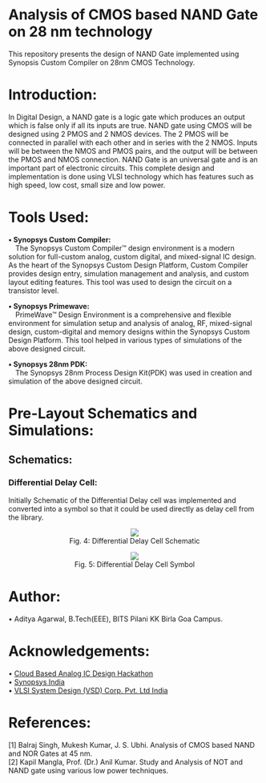 # Analysis of CMOS based NAND Gate on 28 nm technology

This repository presents the design of NAND Gate implemented using Synopsis Custom Compiler on 28nm CMOS Technology.

# Introduction:
In Digital Design, a NAND gate is a logic gate which produces an output which is false only if all its inputs are true. NAND gate using CMOS will be designed using 2 PMOS and 2 NMOS devices. The 2 PMOS will be connected in parallel with each other and in series with the 2 NMOS. Inputs will be between the NMOS and PMOS pairs, and the output will be between the PMOS and NMOS connection. NAND Gate is an universal gate and is an important part of electronic circuits. This complete design and implementation is done using VLSI technology which has features such as high speed, low cost, small size and low power.

# Tools Used:

<b>• Synopsys Custom Compiler:</b></br>
&emsp;The Synopsys Custom Compiler™ design environment is a modern solution for full-custom analog, custom digital, and mixed-signal IC design. As the heart of the Synopsys Custom Design Platform, Custom Compiler provides design entry, simulation management and analysis, and custom layout editing features. This tool was used to design the circuit on a transistor level.

<b>• Synopsys Primewave:</b></br>
&emsp;PrimeWave™ Design Environment is a comprehensive and flexible environment for simulation setup and analysis of analog, RF, mixed-signal design, custom-digital and memory designs within the Synopsys Custom Design Platform. This tool helped in various types of simulations of the above designed circuit.

<b>• Synopsys 28nm PDK:</b></br>
&emsp;The Synopsys 28nm Process Design Kit(PDK) was used in creation and simulation of the above designed circuit.

# Pre-Layout Schematics and Simulations:

## Schematics:

### Differential Delay Cell:
Initially Schematic of the Differential Delay cell was implemented and converted into a symbol so that it could be used directly as delay cell from the library.
<p align="center">
  <img src=![image](https://user-images.githubusercontent.com/76390138/155895413-cf45866c-db03-425c-864e-ffe9f65f342e.png)></br>
  Fig. 4: Differential Delay Cell Schematic
</p>
<p align="center">
  <img src=![159 223 69 129 - Google Chrome 27-02-2022 23_51_44](https://user-images.githubusercontent.com/76390138/155895622-a548bdbb-e82f-4534-920c-6cf27ae192a1.png)></br>
  Fig. 5: Differential Delay Cell Symbol
</p>



# Author:
• Aditya Agarwal, B.Tech(EEE), BITS Pilani KK Birla Goa Campus.

# Acknowledgements:
• <a href='https://www.iith.ac.in/events/2022/02/15/Cloud-Based-Analog-IC-Design-Hackathon/'>Cloud Based Analog IC Design Hackathon</a></br>
• <a href='https://www.synopsys.com/'>Synopsys India</a></br>
• <a href='https://www.vlsisystemdesign.com/'>VLSI System Design (VSD) Corp. Pvt. Ltd India</a></br>

# References:
[1] Balraj Singh, Mukesh Kumar, J. S. Ubhi. Analysis of CMOS based NAND and NOR Gates at 45 nm.</br>
[2] Kapil Mangla, Prof. (Dr.) Anil Kumar. Study and Analysis of NOT and NAND gate using various low power techniques.
